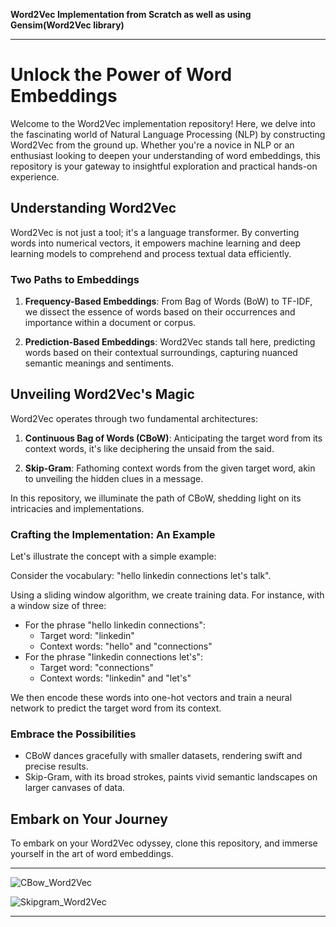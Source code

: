 **Word2Vec Implementation from Scratch as well as using Gensim(Word2Vec library)**

---

# Unlock the Power of Word Embeddings

Welcome to the Word2Vec implementation repository! Here, we delve into the fascinating world of Natural Language Processing (NLP) by constructing Word2Vec from the ground up. Whether you're a novice in NLP or an enthusiast looking to deepen your understanding of word embeddings, this repository is your gateway to insightful exploration and practical hands-on experience.

## Understanding Word2Vec

Word2Vec is not just a tool; it's a language transformer. By converting words into numerical vectors, it empowers machine learning and deep learning models to comprehend and process textual data efficiently.

### Two Paths to Embeddings

1. **Frequency-Based Embeddings**: From Bag of Words (BoW) to TF-IDF, we dissect the essence of words based on their occurrences and importance within a document or corpus.

2. **Prediction-Based Embeddings**: Word2Vec stands tall here, predicting words based on their contextual surroundings, capturing nuanced semantic meanings and sentiments.

## Unveiling Word2Vec's Magic

Word2Vec operates through two fundamental architectures:

1. **Continuous Bag of Words (CBoW)**: Anticipating the target word from its context words, it's like deciphering the unsaid from the said.

2. **Skip-Gram**: Fathoming context words from the given target word, akin to unveiling the hidden clues in a message.

In this repository, we illuminate the path of CBoW, shedding light on its intricacies and implementations.

### Crafting the Implementation: An Example

Let's illustrate the concept with a simple example:

Consider the vocabulary: "hello linkedin connections let's talk".

Using a sliding window algorithm, we create training data. For instance, with a window size of three:

- For the phrase "hello linkedin connections":
  - Target word: "linkedin"
  - Context words: "hello" and "connections"
- For the phrase "linkedin connections let's":
  - Target word: "connections"
  - Context words: "linkedin" and "let's"
  
We then encode these words into one-hot vectors and train a neural network to predict the target word from its context.

### Embrace the Possibilities

- CBoW dances gracefully with smaller datasets, rendering swift and precise results.
- Skip-Gram, with its broad strokes, paints vivid semantic landscapes on larger canvases of data.

## Embark on Your Journey

To embark on your Word2Vec odyssey, clone this repository, and immerse yourself in the art of word embeddings.

---

![CBow_Word2Vec](https://github.com/ChiragB254/Word2Vec/assets/42599856/0fc4322d-41be-4225-82a7-e1e439808f2f)

![Skipgram_Word2Vec](https://github.com/ChiragB254/Word2Vec/assets/42599856/456e659a-103d-433b-845e-f5a04c0610cd)

---



